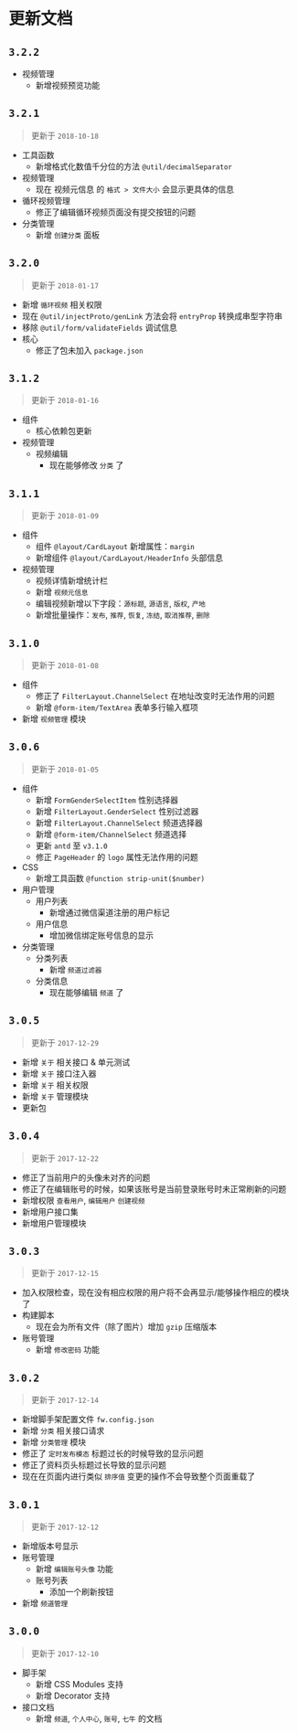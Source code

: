 # 更新文档

## `3.2.2`

* 视频管理
  * 新增视频预览功能

## `3.2.1`

> 更新于 `2018-10-18`

* 工具函数
  * 新增格式化数值千分位的方法 `@util/decimalSeparator`
* 视频管理
  * 现在 视频元信息 的 `格式 > 文件大小` 会显示更具体的信息
* 循环视频管理
  * 修正了编辑循环视频页面没有提交按钮的问题
* 分类管理
  * 新增 `创建分类` 面板

## `3.2.0`

> 更新于 `2018-01-17`

* 新增 `循环视频` 相关权限
* 现在 `@util/injectProto/genLink` 方法会将 `entryProp` 转换成串型字符串
* 移除 `@util/form/validateFields` 调试信息
* 核心
  * 修正了包未加入 `package.json`

## `3.1.2`

> 更新于 `2018-01-16`

* 组件
  * 核心依赖包更新
* 视频管理
  * 视频编辑
    * 现在能够修改 `分类` 了

## `3.1.1`

> 更新于 `2018-01-09`

* 组件
  * 组件 `@layout/CardLayout` 新增属性：`margin`
  * 新增组件 `@layout/CardLayout/HeaderInfo` 头部信息
* 视频管理
  * 视频详情新增统计栏
  * 新增 `视频元信息`
  * 编辑视频新增以下字段：`源标题`, `源语言`, `版权`, `产地`
  * 新增批量操作：`发布`, `推荐`, `恢复`, `冻结`, `取消推荐`, `删除`

## `3.1.0`

> 更新于 `2018-01-08`

* 组件
  * 修正了 `FilterLayout.ChannelSelect` 在地址改变时无法作用的问题
  * 新增 `@form-item/TextArea` 表单多行输入框项
* 新增 `视频管理` 模块

## `3.0.6`

> 更新于 `2018-01-05`

* 组件
  * 新增 `FormGenderSelectItem` 性别选择器
  * 新增 `FilterLayout.GenderSelect` 性别过滤器
  * 新增 `FilterLayout.ChannelSelect` 频道选择器
  * 新增 `@form-item/ChannelSelect` 频道选择
  * 更新 `antd` 至 `v3.1.0`
  * 修正 `PageHeader` 的 `logo` 属性无法作用的问题
* CSS
  * 新增工具函数 `@function strip-unit($number)`
* 用户管理
  * 用户列表
    * 新增通过微信渠道注册的用户标记
  * 用户信息
    * 增加微信绑定账号信息的显示
* 分类管理
  * 分类列表
    * 新增 `频道过滤器`
  * 分类信息
    * 现在能够编辑 `频道` 了

## `3.0.5`

> 更新于 `2017-12-29`

* 新增 `关于` 相关接口 & 单元测试
* 新增 `关于` 接口注入器
* 新增 `关于` 相关权限
* 新增 `关于` 管理模块
* 更新包

## `3.0.4`

> 更新于 `2017-12-22`

* 修正了当前用户的头像未对齐的问题
* 修正了在编辑账号的时候，如果该账号是当前登录账号时未正常刷新的问题
* 新增权限 `查看用户`, `编辑用户` `创建视频`
* 新增用户接口集
* 新增用户管理模块

## `3.0.3`

> 更新于 `2017-12-15`

* 加入权限检查，现在没有相应权限的用户将不会再显示/能够操作相应的模块了
* 构建脚本
  - 现在会为所有文件（除了图片）增加 `gzip` 压缩版本
* 账号管理
  - 新增 `修改密码` 功能

## `3.0.2`

> 更新于 `2017-12-14`

* 新增脚手架配置文件 `fw.config.json`
* 新增 `分类` 相关接口请求
* 新增 `分类管理` 模块
* 修正了 `定时发布模态` 标题过长的时候导致的显示问题
* 修正了资料页头标题过长导致的显示问题
* 现在在页面内进行类似 `排序值` 变更的操作不会导致整个页面重载了

## `3.0.1`

> 更新于 `2017-12-12`

* 新增版本号显示
* 账号管理  
  - 新增 `编辑账号头像` 功能
  - 账号列表
    + 添加一个刷新按钮
* 新增 `频道管理`

## `3.0.0`

> 更新于 `2017-12-10`

* 脚手架
  - 新增 CSS Modules 支持
  - 新增 Decorator 支持
* 接口文档
  - 新增 `频道`, `个人中心`, `账号`, `七牛` 的文档
